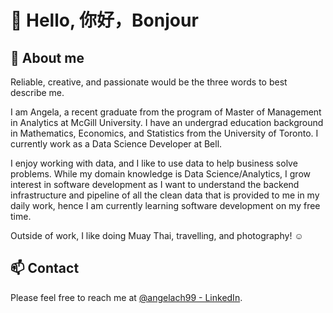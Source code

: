 # 👋 Hello, 你好，Bonjour

## 🌱 About me 
Reliable, creative, and passionate would be the three words to best describe me.

I am Angela, a recent graduate from the program of Master of Management in Analytics at McGill University. I have an undergrad education background in Mathematics, Economics, and Statistics from the University of Toronto. I currently work as a Data Science Developer at Bell. 

I enjoy working with data, and I like to use data to help business solve problems. While my domain knowledge is Data Science/Analytics, I grow interest in software development as I want to understand the backend infrastructure and pipeline of all the clean data that is provided to me in my daily work, hence I am currently learning software development on my free time.

Outside of work, I like doing Muay Thai, travelling, and photography! ☺️

## 📫 Contact 
Please feel free to reach me at [@angelach99 - LinkedIn](https://www.linkedin.com/in/angelach99/).


<!---
angelach99/angelach99 is a ✨ special ✨ repository because its `README.md` (this file) appears on your GitHub profile.
You can click the Preview link to take a look at your changes.
- 👀 I’m interested in ...
- 🌱 I’m currently learning ...
- 💞️ I’m looking to collaborate on ...
- 📫 How to reach me ...
--->
